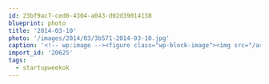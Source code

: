 ```yaml
---
id: 23bf9ac7-ced0-4304-a043-d02d39014138
blueprint: photo
title: '2014-03-10'
photo: '/images/2014/03/3b571-2014-03-10.jpg'
caption: '<!-- wp:image --><figure class="wp-block-image"><img src="/assets/images/2014/03/3b571-2014-03-10.jpg" /></figure><!-- /wp:image --><!-- wp:paragraph --><p>Shifting into startup week! #startupweekok</p><!-- /wp:paragraph -->'
import_id: '20625'
tags:
  - startupweekok
---
```

